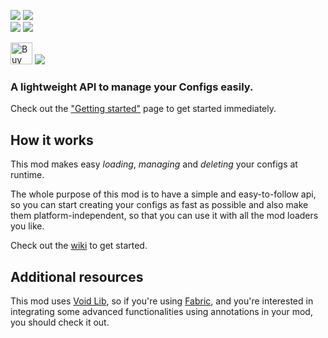 ![](https://img.shields.io/badge/Modloaders-Fabric,%20Forge,%20Neoforge-brightgreen) ![](https://img.shields.io/badge/Environment-Server-yellow)
<br/>
[![](https://img.shields.io/curseforge/dt/990853?logo=curseforge&logoColor=f16436&label=%20Curseforge&color=2d2d2d)](https://www.curseforge.com/minecraft/mc-mods/fastconfigapi) [![](https://img.shields.io/modrinth/dt/jhHNjn7K?logo=modrinth&logoColor=1bd96a&label=%20Modrinth&color=2d2d2d)](https://modrinth.com/mod/fastconfigapi)

<a href='https://ko-fi.com/infinituum' target='_blank'><img height=35 src='https://uploads-ssl.webflow.com/5c14e387dab576fe667689cf/61e11d430afb112ea33c3aa5_Button-1-p-500.png' alt='Buy Me a Coffee at ko-fi.com' /></a>
![](https://cdn.modrinth.com/data/jhHNjn7K/images/38685788e23cc9ba5911e5bf593533254fca1d2d.png)

### **A lightweight API to manage your Configs easily.**

Check out the ["Getting started"](https://github.com/Infinituum17/FastConfigAPI/wiki/Getting-Started) page to get
started immediately.

## How it works

This mod makes easy *loading*, _managing_ and _deleting_ your configs at runtime.<br/>

The whole purpose of this mod is to have a simple and easy-to-follow api,
so you can start creating your configs as fast as possible and also make them platform-independent,
so that you can use it with all the mod loaders you like.

Check out the [wiki](https://github.com/Infinituum17/FastConfigAPI/wiki/Getting-Started) to get started.

## Additional resources

This mod uses [Void Lib](https://modrinth.com/mod/void-lib),
so if you're using [Fabric](https://fabricmc.net/), and you're interested in integrating some advanced
functionalities using annotations in your mod, you should check it out.